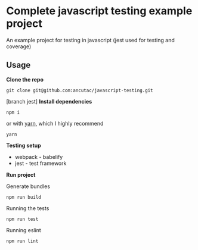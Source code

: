 # Complete javascript testing example project
An example project for testing in javascript (jest used for testing and coverage)

## Usage

**Clone the repo**
```
git clone git@github.com:ancutac/javascript-testing.git
```
[branch jest]
**Install dependencies**
```
npm i
```
or with [yarn](https://yarnpkg.com/), which I highly recommend
```
yarn
```
**Testing setup**
* webpack - babelify
* jest - test framework

**Run project**

Generate bundles
```
npm run build
```

Running the tests
```
npm run test
```

Running eslint
```
npm run lint
```
